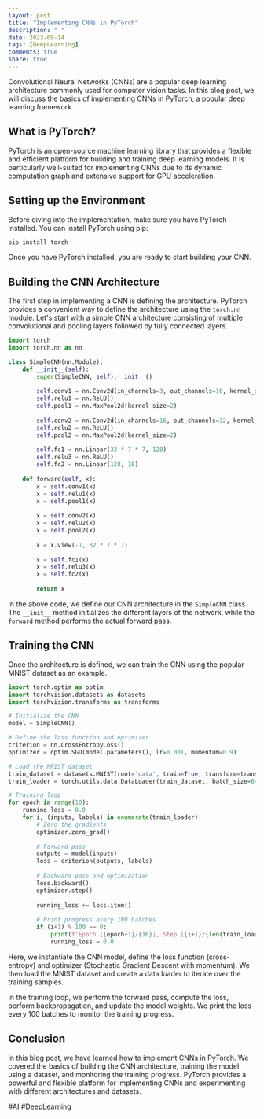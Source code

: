 ```yaml
---
layout: post
title: "Implementing CNNs in PyTorch"
description: " "
date: 2023-09-14
tags: [DeepLearning]
comments: true
share: true
---
```


Convolutional Neural Networks (CNNs) are a popular deep learning architecture commonly used for computer vision tasks. In this blog post, we will discuss the basics of implementing CNNs in PyTorch, a popular deep learning framework.

## What is PyTorch?

PyTorch is an open-source machine learning library that provides a flexible and efficient platform for building and training deep learning models. It is particularly well-suited for implementing CNNs due to its dynamic computation graph and extensive support for GPU acceleration.

## Setting up the Environment

Before diving into the implementation, make sure you have PyTorch installed. You can install PyTorch using pip:

```python
pip install torch
```

Once you have PyTorch installed, you are ready to start building your CNN.

## Building the CNN Architecture

The first step in implementing a CNN is defining the architecture. PyTorch provides a convenient way to define the architecture using the `torch.nn` module. Let's start with a simple CNN architecture consisting of multiple convolutional and pooling layers followed by fully connected layers.

```python
import torch
import torch.nn as nn

class SimpleCNN(nn.Module):
    def __init__(self):
        super(SimpleCNN, self).__init__()
        
        self.conv1 = nn.Conv2d(in_channels=3, out_channels=16, kernel_size=3, stride=1, padding=1)
        self.relu1 = nn.ReLU()
        self.pool1 = nn.MaxPool2d(kernel_size=2)
        
        self.conv2 = nn.Conv2d(in_channels=16, out_channels=32, kernel_size=3, stride=1, padding=1)
        self.relu2 = nn.ReLU()
        self.pool2 = nn.MaxPool2d(kernel_size=2)
        
        self.fc1 = nn.Linear(32 * 7 * 7, 128)
        self.relu3 = nn.ReLU()
        self.fc2 = nn.Linear(128, 10)
    
    def forward(self, x):
        x = self.conv1(x)
        x = self.relu1(x)
        x = self.pool1(x)
        
        x = self.conv2(x)
        x = self.relu2(x)
        x = self.pool2(x)
        
        x = x.view(-1, 32 * 7 * 7)
        
        x = self.fc1(x)
        x = self.relu3(x)
        x = self.fc2(x)
        
        return x
```

In the above code, we define our CNN architecture in the `SimpleCNN` class. The `__init__` method initializes the different layers of the network, while the `forward` method performs the actual forward pass.

## Training the CNN

Once the architecture is defined, we can train the CNN using the popular MNIST dataset as an example.

```python
import torch.optim as optim
import torchvision.datasets as datasets
import torchvision.transforms as transforms

# Initialize the CNN
model = SimpleCNN()

# Define the loss function and optimizer
criterion = nn.CrossEntropyLoss()
optimizer = optim.SGD(model.parameters(), lr=0.001, momentum=0.9)

# Load the MNIST dataset
train_dataset = datasets.MNIST(root='data', train=True, transform=transforms.ToTensor(), download=True)
train_loader = torch.utils.data.DataLoader(train_dataset, batch_size=64, shuffle=True)

# Training loop
for epoch in range(10):
    running_loss = 0.0
    for i, (inputs, labels) in enumerate(train_loader):
        # Zero the gradients
        optimizer.zero_grad()
        
        # Forward pass
        outputs = model(inputs)
        loss = criterion(outputs, labels)
        
        # Backward pass and optimization
        loss.backward()
        optimizer.step()
        
        running_loss += loss.item()
        
        # Print progress every 100 batches
        if (i+1) % 100 == 0:
            print(f'Epoch [{epoch+1}/{10}], Step [{i+1}/{len(train_loader)}], Loss: {running_loss/100:.4f}')
            running_loss = 0.0
```

Here, we instantiate the CNN model, define the loss function (cross-entropy) and optimizer (Stochastic Gradient Descent with momentum). We then load the MNIST dataset and create a data loader to iterate over the training samples.

In the training loop, we perform the forward pass, compute the loss, perform backpropagation, and update the model weights. We print the loss every 100 batches to monitor the training progress.

## Conclusion

In this blog post, we have learned how to implement CNNs in PyTorch. We covered the basics of building the CNN architecture, training the model using a dataset, and monitoring the training progress. PyTorch provides a powerful and flexible platform for implementing CNNs and experimenting with different architectures and datasets.

#AI #DeepLearning